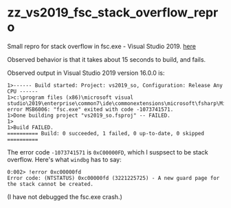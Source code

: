 # zz_vs2019_fsc_stack_overflow_repro

Small repro for stack overflow in fsc.exe - Visual Studio 2019.
[here](https://github.com/Microsoft/visualfsharp/issues/6426#issue-428960955)

Observed behavior is that it takes about 15 seconds to build, and fails.

Observed output in Visual Studio 2019 version 16.0.0 is:

```
1>------ Build started: Project: vs2019_so, Configuration: Release Any CPU ------
1>c:\program files (x86)\microsoft visual studio\2019\enterprise\common7\ide\commonextensions\microsoft\fsharp\Microsoft.FSharp.targets(277,9): error MSB6006: "fsc.exe" exited with code -1073741571.
1>Done building project "vs2019_so.fsproj" -- FAILED.
1>
1>Build FAILED.
========== Build: 0 succeeded, 1 failed, 0 up-to-date, 0 skipped ==========
```

The error code `-1073741571` is `0xC00000FD`, which I suspsect to be stack overflow. Here's what `windbg` has to say:

```
0:002> !error 0xc00000fd
Error code: (NTSTATUS) 0xc00000fd (3221225725) - A new guard page for the stack cannot be created.
```

(I have not debugged the fsc.exe crash.)
